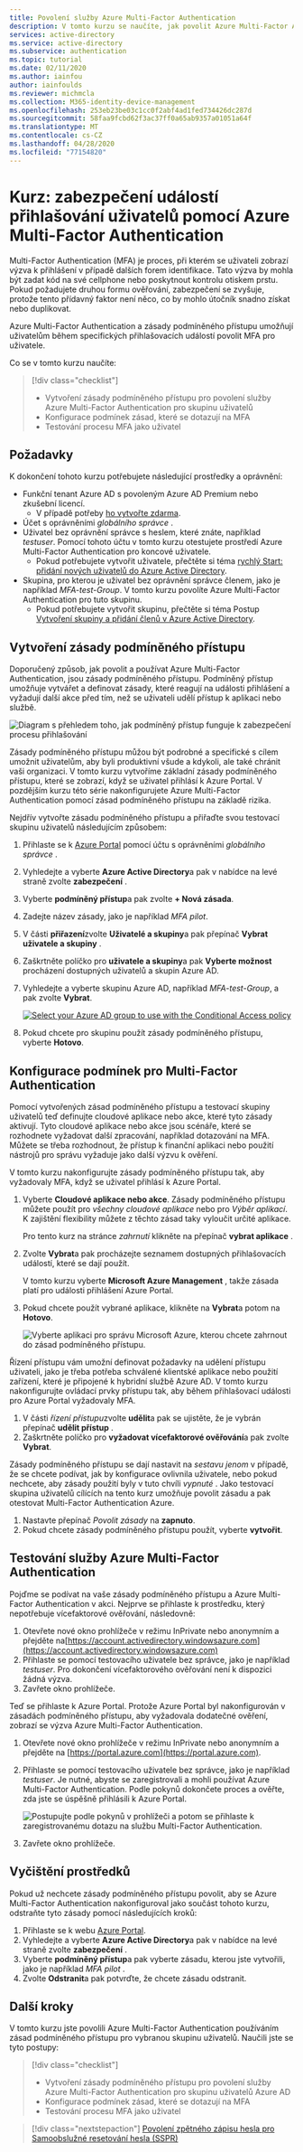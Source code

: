 ```yaml
---
title: Povolení služby Azure Multi-Factor Authentication
description: V tomto kurzu se naučíte, jak povolit Azure Multi-Factor Authentication pro skupinu uživatelů a otestovat během přihlašovací události sekundární faktor.
services: active-directory
ms.service: active-directory
ms.subservice: authentication
ms.topic: tutorial
ms.date: 02/11/2020
ms.author: iainfou
author: iainfoulds
ms.reviewer: michmcla
ms.collection: M365-identity-device-management
ms.openlocfilehash: 253eb23be03c1cc0f2abf4ad1fed734426dc287d
ms.sourcegitcommit: 58faa9fcbd62f3ac37ff0a65ab9357a01051a64f
ms.translationtype: MT
ms.contentlocale: cs-CZ
ms.lasthandoff: 04/28/2020
ms.locfileid: "77154820"
---
```

# <a name="tutorial-secure-user-sign-in-events-with-azure-multi-factor-authentication"></a>Kurz: zabezpečení událostí přihlašování uživatelů pomocí Azure Multi-Factor Authentication

Multi-Factor Authentication (MFA) je proces, při kterém se uživateli zobrazí výzva k přihlášení v případě dalších forem identifikace. Tato výzva by mohla být zadat kód na své cellphone nebo poskytnout kontrolu otiskem prstu. Pokud požadujete druhou formu ověřování, zabezpečení se zvyšuje, protože tento přídavný faktor není něco, co by mohlo útočník snadno získat nebo duplikovat.

Azure Multi-Factor Authentication a zásady podmíněného přístupu umožňují uživatelům během specifických přihlašovacích událostí povolit MFA pro uživatele.

Co se v tomto kurzu naučíte:

> [!div class="checklist"]
> * Vytvoření zásady podmíněného přístupu pro povolení služby Azure Multi-Factor Authentication pro skupinu uživatelů
> * Konfigurace podmínek zásad, které se dotazují na MFA
> * Testování procesu MFA jako uživatel

## <a name="prerequisites"></a>Požadavky

K dokončení tohoto kurzu potřebujete následující prostředky a oprávnění:

* Funkční tenant Azure AD s povoleným Azure AD Premium nebo zkušební licencí.
    * V případě potřeby [ho vytvořte zdarma](https://azure.microsoft.com/free/?WT.mc_id=A261C142F).
* Účet s oprávněními *globálního správce* .
* Uživatel bez oprávnění správce s heslem, které znáte, například *testuser*. Pomocí tohoto účtu v tomto kurzu otestujete prostředí Azure Multi-Factor Authentication pro koncové uživatele.
    * Pokud potřebujete vytvořit uživatele, přečtěte si téma [rychlý Start: přidání nových uživatelů do Azure Active Directory](../add-users-azure-active-directory.md).
* Skupina, pro kterou je uživatel bez oprávnění správce členem, jako je například *MFA-test-Group*. V tomto kurzu povolíte Azure Multi-Factor Authentication pro tuto skupinu.
    * Pokud potřebujete vytvořit skupinu, přečtěte si téma Postup [Vytvoření skupiny a přidání členů v Azure Active Directory](../active-directory-groups-create-azure-portal.md).

## <a name="create-a-conditional-access-policy"></a>Vytvoření zásady podmíněného přístupu

Doporučený způsob, jak povolit a používat Azure Multi-Factor Authentication, jsou zásady podmíněného přístupu. Podmíněný přístup umožňuje vytvářet a definovat zásady, které reagují na události přihlášení a vyžadují další akce před tím, než se uživateli udělí přístup k aplikaci nebo službě.

![Diagram s přehledem toho, jak podmíněný přístup funguje k zabezpečení procesu přihlašování](media/tutorial-enable-azure-mfa/conditional-access-overview.png)

Zásady podmíněného přístupu můžou být podrobné a specifické s cílem umožnit uživatelům, aby byli produktivní všude a kdykoli, ale také chránit vaši organizaci. V tomto kurzu vytvoříme základní zásady podmíněného přístupu, které se zobrazí, když se uživatel přihlásí k Azure Portal. V pozdějším kurzu této série nakonfigurujete Azure Multi-Factor Authentication pomocí zásad podmíněného přístupu na základě rizika.

Nejdřív vytvořte zásadu podmíněného přístupu a přiřaďte svou testovací skupinu uživatelů následujícím způsobem:

1. Přihlaste se k [Azure Portal](https://portal.azure.com) pomocí účtu s oprávněními *globálního správce* .
1. Vyhledejte a vyberte **Azure Active Directory**a pak v nabídce na levé straně zvolte **zabezpečení** .
1. Vyberte **podmíněný přístup**a pak zvolte **+ Nová zásada**.
1. Zadejte název zásady, jako je například *MFA pilot*.
1. V části **přiřazení**zvolte **Uživatelé a skupiny**a pak přepínač **Vybrat uživatele a skupiny** .
1. Zaškrtněte políčko pro **uživatele a skupiny**a pak **Vyberte možnost** procházení dostupných uživatelů a skupin Azure AD.
1. Vyhledejte a vyberte skupinu Azure AD, například *MFA-test-Group*, a pak zvolte **Vybrat**.

    [![](media/tutorial-enable-azure-mfa/select-group-for-conditional-access-cropped.png "Select your Azure AD group to use with the Conditional Access policy")](media/tutorial-enable-azure-mfa/select-group-for-conditional-access.png#lightbox)

1. Pokud chcete pro skupinu použít zásady podmíněného přístupu, vyberte **Hotovo**.

## <a name="configure-the-conditions-for-multi-factor-authentication"></a>Konfigurace podmínek pro Multi-Factor Authentication

Pomocí vytvořených zásad podmíněného přístupu a testovací skupiny uživatelů teď definujte cloudové aplikace nebo akce, které tyto zásady aktivují. Tyto cloudové aplikace nebo akce jsou scénáře, které se rozhodnete vyžadovat další zpracování, například dotazování na MFA. Můžete se třeba rozhodnout, že přístup k finanční aplikaci nebo použití nástrojů pro správu vyžaduje jako další výzvu k ověření.

V tomto kurzu nakonfigurujte zásady podmíněného přístupu tak, aby vyžadovaly MFA, když se uživatel přihlásí k Azure Portal.

1. Vyberte **Cloudové aplikace nebo akce**. Zásady podmíněného přístupu můžete použít pro *všechny cloudové aplikace* nebo pro *Výběr aplikací*. K zajištění flexibility můžete z těchto zásad taky vyloučit určité aplikace.

    Pro tento kurz na stránce *zahrnutí* klikněte na přepínač **vybrat aplikace** .

1. Zvolte **Vybrat**a pak procházejte seznamem dostupných přihlašovacích událostí, které se dají použít.

    V tomto kurzu vyberte **Microsoft Azure Management** , takže zásada platí pro události přihlášení Azure Portal.

1. Pokud chcete použít vybrané aplikace, klikněte na **Vybrat**a potom na **Hotovo**.

    ![Vyberte aplikaci pro správu Microsoft Azure, kterou chcete zahrnout do zásad podmíněného přístupu.](media/tutorial-enable-azure-mfa/select-azure-management-app.png)

Řízení přístupu vám umožní definovat požadavky na udělení přístupu uživateli, jako je třeba potřeba schválené klientské aplikace nebo použití zařízení, které je připojené k hybridní službě Azure AD. V tomto kurzu nakonfigurujte ovládací prvky přístupu tak, aby během přihlašovací události pro Azure Portal vyžadovaly MFA.

1. V části *řízení přístupu*zvolte **udělit**a pak se ujistěte, že je vybrán přepínač **udělit přístup** .
1. Zaškrtněte políčko pro **vyžadovat vícefaktorové ověřování**a pak zvolte **Vybrat**.

Zásady podmíněného přístupu se dají nastavit na *sestavu jenom* v případě, že se chcete podívat, jak by konfigurace ovlivnila uživatele, nebo pokud nechcete, aby zásady použití byly v tuto chvíli *vypnuté* . Jako testovací skupina uživatelů cílících na tento kurz umožňuje povolit zásadu a pak otestovat Multi-Factor Authentication Azure.

1. Nastavte přepínač *Povolit zásady* na **zapnuto**.
1. Pokud chcete zásady podmíněného přístupu použít, vyberte **vytvořit**.

## <a name="test-azure-multi-factor-authentication"></a>Testování služby Azure Multi-Factor Authentication

Pojďme se podívat na vaše zásady podmíněného přístupu a Azure Multi-Factor Authentication v akci. Nejprve se přihlaste k prostředku, který nepotřebuje vícefaktorové ověřování, následovně:

1. Otevřete nové okno prohlížeče v režimu InPrivate nebo anonymním a přejděte na[https://account.activedirectory.windowsazure.com](https://account.activedirectory.windowsazure.com)
1. Přihlaste se pomocí testovacího uživatele bez správce, jako je například *testuser*. Pro dokončení vícefaktorového ověřování není k dispozici žádná výzva.
1. Zavřete okno prohlížeče.

Teď se přihlaste k Azure Portal. Protože Azure Portal byl nakonfigurován v zásadách podmíněného přístupu, aby vyžadovala dodatečné ověření, zobrazí se výzva Azure Multi-Factor Authentication.

1. Otevřete nové okno prohlížeče v režimu InPrivate nebo anonymním a přejděte na [https://portal.azure.com](https://portal.azure.com).
1. Přihlaste se pomocí testovacího uživatele bez správce, jako je například *testuser*. Je nutné, abyste se zaregistrovali a mohli používat Azure Multi-Factor Authentication. Podle pokynů dokončete proces a ověřte, zda jste se úspěšně přihlásili k Azure Portal.

    ![Postupujte podle pokynů v prohlížeči a potom se přihlaste k zaregistrovanému dotazu na službu Multi-Factor Authentication.](media/tutorial-enable-azure-mfa/azure-multi-factor-authentication-browser-prompt.png)

1. Zavřete okno prohlížeče.

## <a name="clean-up-resources"></a>Vyčištění prostředků

Pokud už nechcete zásady podmíněného přístupu povolit, aby se Azure Multi-Factor Authentication nakonfiguroval jako součást tohoto kurzu, odstraňte tyto zásady pomocí následujících kroků:

1. Přihlaste se k webu [Azure Portal](https://portal.azure.com).
1. Vyhledejte a vyberte **Azure Active Directory**a pak v nabídce na levé straně zvolte **zabezpečení** .
1. Vyberte **podmíněný přístup**a pak vyberte zásadu, kterou jste vytvořili, jako je například *MFA pilot* .
1. Zvolte **Odstranit**a pak potvrďte, že chcete zásadu odstranit.

## <a name="next-steps"></a>Další kroky

V tomto kurzu jste povolili Azure Multi-Factor Authentication používáním zásad podmíněného přístupu pro vybranou skupinu uživatelů. Naučili jste se tyto postupy:

> [!div class="checklist"]
> * Vytvoření zásady podmíněného přístupu pro povolení služby Azure Multi-Factor Authentication pro skupinu uživatelů Azure AD
> * Konfigurace podmínek zásad, které se dotazují na MFA
> * Testování procesu MFA jako uživatel

> [!div class="nextstepaction"]
> [Povolení zpětného zápisu hesla pro Samoobslužné resetování hesla (SSPR)](tutorial-enable-writeback.md)
